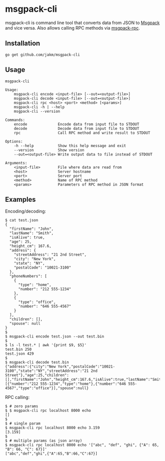msgpack-cli
===========

msgpack-cli is command line tool that converts data from JSON to [Msgpack](http://msgpack.org) and vice versa. Also allows calling RPC methods via [msgpack-rpc](https://github.com/msgpack-rpc/msgpack-rpc/blob/master/spec.md).

Installation
------------

    go get github.com/jakm/msgpack-cli

Usage
-----

    msgpack-cli

    Usage:
        msgpack-cli encode <input-file> [--out=<output-file>]
        msgpack-cli decode <input-file> [--out=<output-file>]
        msgpack-cli rpc <host> <port> <method> [<params>]
        msgpack-cli -h | --help
        msgpack-cli --version

    Commands:
        encode              Encode data from input file to STDOUT
        decode              Decode data from input file to STDOUT
        rpc                 Call RPC method and write result to STDOUT

    Options:
        -h --help           Show this help message and exit
        --version           Show version
        --out=<output-file> Write output data to file instead of STDOUT

    Arguments:
        <input-file>        File where data are read from
        <host>              Server hostname
        <port>              Server port
        <method>            Name of RPC method
        <params>            Parameters of RPC method in JSON format

Examples
--------

Encoding/decoding:

    $ cat test.json
    {
      "firstName": "John",
      "lastName": "Smith",
      "isAlive": true,
      "age": 25,
      "height_cm": 167.6,
      "address": {
        "streetAddress": "21 2nd Street",
        "city": "New York",
        "state": "NY",
        "postalCode": "10021-3100"
      },
      "phoneNumbers": [
        {
          "type": "home",
          "number": "212 555-1234"
        },
        {
          "type": "office",
          "number": "646 555-4567"
        }
      ],
      "children": [],
      "spouse": null
    }
    $
    $ msgpack-cli encode test.json --out test.bin
    $
    $ ls -l test.* | awk '{print $9, $5}'
    test.bin 250
    test.json 429
    $
    $ msgpack-cli decode test.bin
    {"address":{"city":"New York","postalCode":"10021-3100","state":"NY","streetAddress":"21 2nd Street"},"age":25,"children":[],"firstName":"John","height_cm":167.6,"isAlive":true,"lastName":"Smith","phoneNumbers":[{"number":"212 555-1234","type":"home"},{"number":"646 555-4567","type":"office"}],"spouse":null}

RPC calling:

    $ # zero params
    $ $ msgpack-cli rpc localhost 8000 echo
    []
    $
    $ # single param
    $ msgpack-cli rpc localhost 8000 echo 3.159
    [3.159]
    $
    $ # multiple params (as json array)
    $ msgpack-cli rpc localhost 8000 echo '["abc", "def", "ghi", {"A": 65, "B": 66, "C": 67}]'
    ["abc","def","ghi",{"A":65,"B":66,"C":67}]

